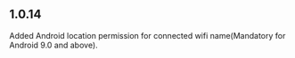 ## 1.0.14

Added Android location permission for connected wifi name(Mandatory for Android 9.0 and above).
